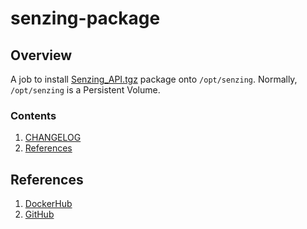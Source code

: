 # senzing-package

## Overview

A job to install
[Senzing_API.tgz](https://github.com/Senzing/knowledge-base/blob/master/WHATIS/senzing-api-tgz.md)
package onto `/opt/senzing`.
Normally, `/opt/senzing` is a Persistent Volume.

### Contents

1. [CHANGELOG](CHANGELOG.md)
1. [References](#references)

## References

1. [DockerHub](https://hub.docker.com/_/senzing-package)
1. [GitHub](https://github.com/Senzing/senzing-package)
